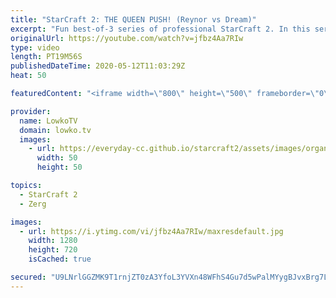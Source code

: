 ```yaml
---
title: "StarCraft 2: THE QUEEN PUSH! (Reynor vs Dream)"
excerpt: "Fun best-of-3 series of professional StarCraft 2. In this series of games between Reynor and Dream, we see both players going for a variety of build orders. Dream decides to focus his attention on Hellbat pushes and Battlecruisers, Reynor goes for Roaches, Ravagers and the Queen march.  Get more videos"
originalUrl: https://youtube.com/watch?v=jfbz4Aa7RIw
type: video
length: PT19M56S
publishedDateTime: 2020-05-12T11:03:29Z
heat: 50

featuredContent: "<iframe width=\"800\" height=\"500\" frameborder=\"0\" src=\"https://www.youtube.com/embed/jfbz4Aa7RIw\" allow=\"accelerometer; autoplay; encrypted-media; gyroscope; picture-in-picture\" allowfullscreen></iframe>"

provider:
  name: LowkoTV
  domain: lowko.tv
  images:
    - url: https://everyday-cc.github.io/starcraft2/assets/images/organizations/lowko.tv-50x50.jpg
      width: 50
      height: 50

topics:
  - StarCraft 2
  - Zerg

images:
  - url: https://i.ytimg.com/vi/jfbz4Aa7RIw/maxresdefault.jpg
    width: 1280
    height: 720
    isCached: true

secured: "U9LNrlGGZMK9T1rnjZT0zA3YfoL3YVXn48WFhS4Gu7d5wPalMYygBJvxBrg7LHJQMsOdmpuTABzKRRtchQsQ5GlQz8e06AbML7WjkQdqebLCJrKJAK/xM2AIEcdAAFheAsNpyOISCfwjER/EnuPYuZS64k7BqSoC1r9Lejg3sYoT/OVa0Q+dErKrGeCCraUvxKopx4PNoTNAw4+GKkEL2g+w4dNX08ZuUdQSvzBO3+mF+sSa8V/QbZbv435cH6pJ2KsWc8WgsAKq8YtFVlmt3oO7Qn01H+TRGJFEm2+/ZQTZhCN2a9QrCU+a6Fvh1t0RYPQAsQH+xZfjemDgQve9W/cmZ/Exx146wuJBa8VJvVtPC7a9UMhmvyOJ5wIV2rGmKFov808iRzLJkZQXVo5XxnQggfi9zu0KJ1GZGvVpCcWEaxolYxpLGcZcAgIqiiXQ;IBvlKFWRi458+qaU5Q+VFQ=="
---
```


